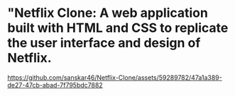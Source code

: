 <h1>"Netflix Clone: A web application built with HTML and CSS to replicate the user interface and design of Netflix.</h1>

https://github.com/sanskar46/Netflix-Clone/assets/59289782/47a1a389-de27-47cb-abad-7f795bdc7882

